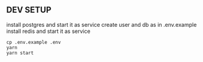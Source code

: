 ## DEV SETUP
install postgres and start it as service
create user and db as in .env.example
install redis and start it as service

```
cp .env.example .env
yarn
yarn start
```

